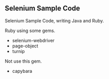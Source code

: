 ## Selenium Sample Code

Selenium Sample Code, writing Java and Ruby.

Ruby using some gems.

* selenium-webdriver
* page-object
* turnip

Not use this gem.

* capybara
